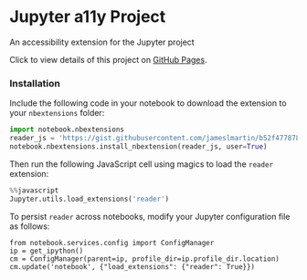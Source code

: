 # Jupyter a11y Project
An accessibility extension for the Jupyter project

Click to view details of this project on [GitHub Pages](http://jameslmartin.github.io/jupyter-a11y/).

### Installation
Include the following code in your notebook to download the extension to your `nbextensions` folder:
```python
import notebook.nbextensions
reader_js = 'https://gist.githubusercontent.com/jameslmartin/b52f4778782fa4a61dbd/raw/437c20c4be8f579f226cb3a97c26f4e1adbe76ce/reader.js'
notebook.nbextensions.install_nbextension(reader_js, user=True)
```
Then run the following JavaScript cell using magics to load the `reader` extension:
```python
%%javascript
Jupyter.utils.load_extensions('reader')
```
To persist `reader` across notebooks, modify your Jupyter configuration file as follows:
```python'
from notebook.services.config import ConfigManager
ip = get_ipython()
cm = ConfigManager(parent=ip, profile_dir=ip.profile_dir.location)
cm.update('notebook', {"load_extensions": {"reader": True}})
```
